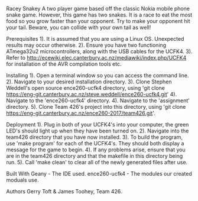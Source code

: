 Racey Snakey
A two player game based off the classic Nokia mobile phone snake game. However, 
this game has two snakes. It is a race to eat the most food so you grow faster 
than your opponent. Try to make your opponent hit your tail. Beware, you 
can collide with your own tail as well!

Prerequisites
1). It is assumed that you are using a Linux OS. Unexpected results may occur
    otherwise.
2). Ensure you have two functioning ATmega32u2 microcontrollers, along with the
    USB cables for the UCFK4.
3). Refer to http://ecewiki.elec.canterbury.ac.nz/mediawiki/index.php/UCFK4 for
    installation of the AVR compilation tools etc.

Installing
1). Open a terminal window so you can access the command line.
2). Navigate to your desired installation directory.
3). Clone Stephen Weddell's open source ence260-ucfk4 directory, using
    'git clone https://eng-git.canterbury.ac.nz/steve.weddell/ence260-ucfk4.git'
4). Navigate to the 'ence260-ucfk4' directory.
4). Navigate to the 'assignment' directory.
5). Clone Team 426's project into this directory, using
    'git clone https://eng-git.canterbury.ac.nz/ence260-2017/team426.git'.

Deployment
1). Plug in both of your UCFK4's into your computer, the green LED's should
    light up when they have been turned on.
2). Navigate into the team426 directory that you have now installed.
3). To build the program, use 'make program' for each of the UCFK4's. They
    should both display a message for the game to begin.
4). If any problems arise, ensure that you are in the team426 directory and
    that the makefile in this directory being run.
5). Call 'make clean' to clear all of the newly generated files after use.

Built With
Geany - The IDE used.
ence260-ucfk4 - The modules our created moduals use.

Authors
Gerry Toft & James Toohey, Team 426.
